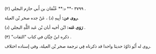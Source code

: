 ٣٧٩٩ -** د:** عُثْمَان بن أَبي حازم البجلي (٢) .

**روى عن:** أَبِيهِ (د) ، عَنْ جده صخر بْن العيلة.

**رَوَى عَنه:** ابْن أخيه أبان بْن عَبد اللَّهِ البجلي (د) .

ذكره ابنُ حِبَّان في كتاب "الثقات" (٣) .

روى له أَبُو دَاوُدَ حديثا واحدا قد ذكرناه فِي ترجمة صخر بْن العيلة، وفي إسناده اختلاف.
